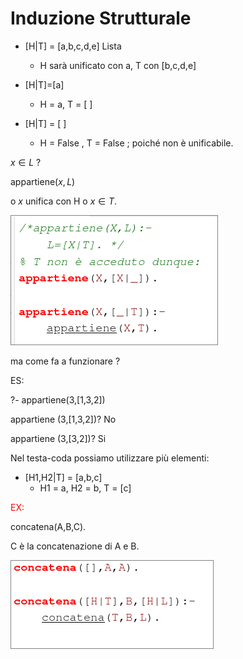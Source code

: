 # Induzione Strutturale  

- [H|T] = [a,b,c,d,e] Lista  

  - H sarà unificato con a, T con [b,c,d,e]

- [H|T]=[a]

  - H = a, T = [ ]  

- [H|T] = [ ]  
  - H = False , T = False ; poiché non è unificabile.  


$x \in L$  ?  

appartiene($x,L$)  

o $x$ unifica con H o $x \in T$.  

![Appartiene](./Screen/appartiene.png)  


ma come fa a funzionare ?

ES:

?- appartiene(3,[1,3,2])    

appartiene (3,[1,3,2])? No  

appartiene (3,[3,2])? Si  

Nel testa-coda possiamo utilizzare più elementi:  

- [H1,H2|T] = [a,b,c]
  - H1 = a, H2 = b, T = [c]  

<span style="color:red">EX:</span> 

concatena(A,B,C). 

C è la concatenazione di A e B.

![concatenazione](./Screen/conc.png)  











